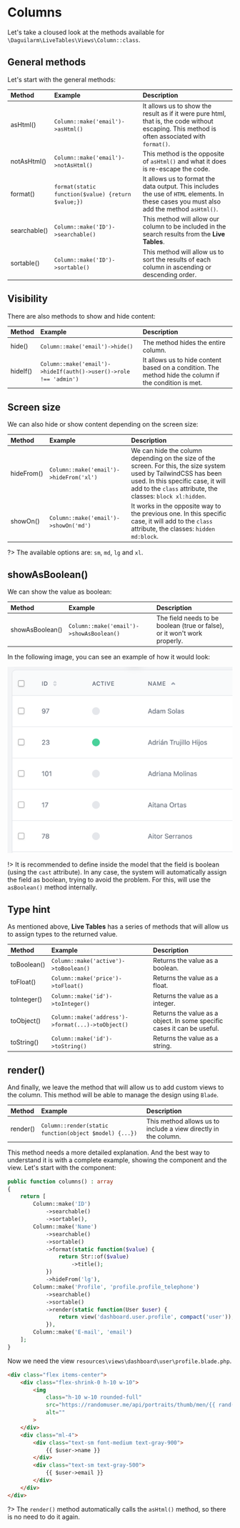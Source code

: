 # Columns

Let's take a cloused look at the methods available for `\Daguilarm\LiveTables\Views\Column::class`. 

## General methods 

Let's start with the general methods:

| Method | Example | Description |
| :---------- |:------------| :-----------| 
|asHtml() | `Column::make('email')->asHtml()` | It allows us to show the result as if it were pure html, that is, the code without escaping. This method is often associated with `format()`. |
| notAsHtml() | `Column::make('email')->notAsHtml()` | This method is the opposite of `asHtml()` and what it does is re-escape the code. |
| format() | `format(static function($value) {return $value;})` | It allows us to format the data output. This includes the use of `HTML` elements. In these cases you must also add the method `asHtml()`. |
| searchable() | `Column::make('ID')->searchable()` | This method will allow our column to be included in the search results from the **Live Tables**. |
| sortable() | `Column::make('ID')->sortable()` | This method will allow us to sort the results of each column in ascending or descending order. | 

## Visibility

There are also methods to show and hide content:

| Method | Example | Description |
| :---------- |:------------| :-----------| 
| hide() | `Column::make('email')->hide()` | The method hides the entire column. |
| hideIf() | `Column::make('email')->hideIf(auth()->user()->role !== 'admin')` | It allows us to hide content based on a condition. The method hide the column if the condition is met. |

## Screen size

We can also hide or show content depending on the screen size:

| Method | Example | Description |
| :---------- |:------------| :-----------| 
| hideFrom() | `Column::make('email')->hideFrom('xl')` | We can hide the column depending on the size of the screen. For this, the size system used by TailwindCSS has been used. In this specific case, it will add to the `class` attribute, the classes: `block xl:hidden`. |
| showOn() | `Column::make('email')->showOn('md')` | It works in the opposite way to the previous one. In this specific case, it will add to the `class` attribute, the classes: `hidden md:block`. |

?> The available options are: `sm`, `md`, `lg` and `xl`.

## showAsBoolean()

We can show the value as boolean:

| Method | Example | Description |
| :---------- |:------------| :-----------| 
| showAsBoolean() | `Column::make('email')->showAsBoolean()` | The field needs to be boolean (true or false), or it won't work properly. |

In the following image, you can see an example of how it would look:

![Live Tables with Livewire](../../_media/boolean.png ':class=thumbnail')

!> It is recommended to define inside the model that the field is boolean (using the `cast` attribute). In any case, the system will automatically assign the field as boolean, trying to avoid the problem. For this, will use the `asBoolean()` method internally.

## Type hint

As mentioned above, **Live Tables** has a series of methods that will allow us to assign types to the returned value.

| Method | Example | Description |
| :---------- |:------------| :-----------| 
|toBoolean() | `Column::make('active')->toBoolean()` | Returns the value as a boolean. |
|toFloat() | `Column::make('price')->toFloat()` | Returns the value as a float. |
|toInteger() | `Column::make('id')->toInteger()` | Returns the value as a integer. |
|toObject() | `Column::make('address')->format(...)->toObject()` | Returns the value as a object. In some specific cases it can be useful. |
|toString() | `Column::make('id')->toString()` | Returns the value as a string. |

## render()

And finally, we leave the method that will allow us to add custom views to the column. This method will be able to manage the design using `Blade`.

| Method | Example | Description |
| :---------- |:------------| :-----------| 
| render() | `Column::render(static function(object $model) {...})` | This method allows us to include a view directly in the column. |

This method needs a more detailed explanation. And the best way to understand it is with a complete example, showing the component and the view. Let's start with the component:

```php 
public function columns() : array
{
    return [
        Column::make('ID')
            ->searchable()
            ->sortable(),
        Column::make('Name')
            ->searchable()
            ->sortable()
            ->format(static function($value) {
                return Str::of($value)
                    ->title();
            })
            ->hideFrom('lg'),
        Column::make('Profile', 'profile.profile_telephone')
            ->searchable()
            ->sortable()
            ->render(static function(User $user) {
                return view('dashboard.user.profile', compact('user'));
            }),
        Column::make('E-mail', 'email')
    ];
}
```

Now we need the view `resources\views\dashboard\user\profile.blade.php`.

```html 
<div class="flex items-center">
    <div class="flex-shrink-0 h-10 w-10">
        <img
            class="h-10 w-10 rounded-full"
            src="https://randomuser.me/api/portraits/thumb/men/{{ rand(1, 100) }}.jpg"
            alt=""
        >
    </div>
    <div class="ml-4">
        <div class="text-sm font-medium text-gray-900">
            {{ $user->name }}
        </div>
        <div class="text-sm text-gray-500">
            {{ $user->email }}
        </div>
    </div>
</div>
```

?> The `render()` method automatically calls the `asHtml()` method, so there is no need to do it again.
